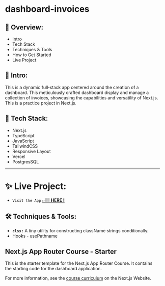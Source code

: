 # dashboard-invoices

## 📣 Overview:

- Intro
- Tech Stack
- Techniques & Tools
- How to Get Started
- Live Project

## 🔎 Intro:

This is a dynamic full-stack app centered around the creation of a dashboard. This meticulously crafted dashboard display and manage a collection of invoices, showcasing the capabilities and versatility of Next.js. This is a practice project in Next.js.

## 🧰 Tech Stack:

- Next.js
- TypeScript
- JavaScript
- TailwindCSS
- Responsive Layout
- Vercel
- PostgresSQL

---

# ✨ Live Project:

- `Visit the App` [&#128073;&#127997; **HERE !**](https://dashboard-invoices-zeta.vercel.app/)

## 🛠️ Techniques & Tools:

- **`clsx:`** A tiny utility for constructing className strings conditionally.
- Hooks - usePathname

## Next.js App Router Course - Starter

This is the starter template for the Next.js App Router Course. It contains the starting code for the dashboard application.

For more information, see the [course curriculum](https://nextjs.org/learn) on the Next.js Website.
